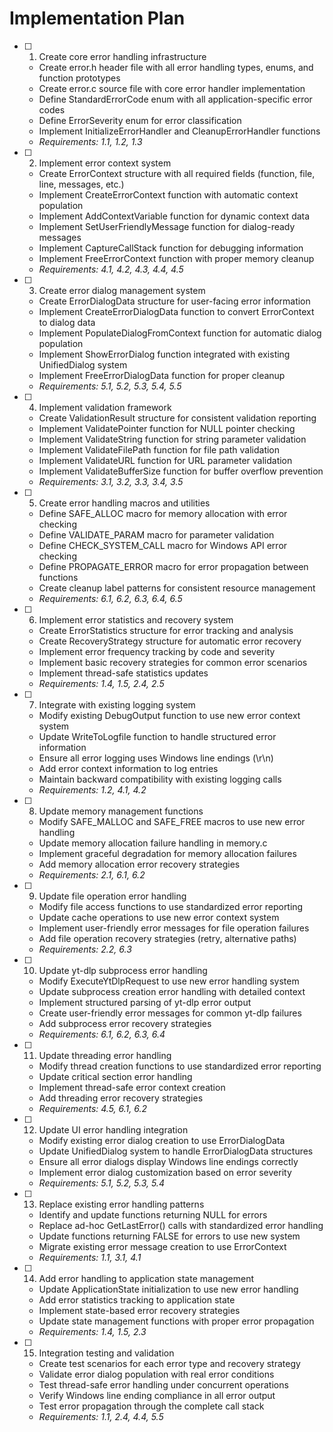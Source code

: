 # Implementation Plan

- [ ] 1. Create core error handling infrastructure
  - Create error.h header file with all error handling types, enums, and function prototypes
  - Create error.c source file with core error handler implementation
  - Define StandardErrorCode enum with all application-specific error codes
  - Define ErrorSeverity enum for error classification
  - Implement InitializeErrorHandler and CleanupErrorHandler functions
  - _Requirements: 1.1, 1.2, 1.3_

- [ ] 2. Implement error context system
  - Create ErrorContext structure with all required fields (function, file, line, messages, etc.)
  - Implement CreateErrorContext function with automatic context population
  - Implement AddContextVariable function for dynamic context data
  - Implement SetUserFriendlyMessage function for dialog-ready messages
  - Implement CaptureCallStack function for debugging information
  - Implement FreeErrorContext function with proper memory cleanup
  - _Requirements: 4.1, 4.2, 4.3, 4.4, 4.5_

- [ ] 3. Create error dialog management system
  - Create ErrorDialogData structure for user-facing error information
  - Implement CreateErrorDialogData function to convert ErrorContext to dialog data
  - Implement PopulateDialogFromContext function for automatic dialog population
  - Implement ShowErrorDialog function integrated with existing UnifiedDialog system
  - Implement FreeErrorDialogData function for proper cleanup
  - _Requirements: 5.1, 5.2, 5.3, 5.4, 5.5_

- [ ] 4. Implement validation framework
  - Create ValidationResult structure for consistent validation reporting
  - Implement ValidatePointer function for NULL pointer checking
  - Implement ValidateString function for string parameter validation
  - Implement ValidateFilePath function for file path validation
  - Implement ValidateURL function for URL parameter validation
  - Implement ValidateBufferSize function for buffer overflow prevention
  - _Requirements: 3.1, 3.2, 3.3, 3.4, 3.5_

- [ ] 5. Create error handling macros and utilities
  - Define SAFE_ALLOC macro for memory allocation with error checking
  - Define VALIDATE_PARAM macro for parameter validation
  - Define CHECK_SYSTEM_CALL macro for Windows API error checking
  - Define PROPAGATE_ERROR macro for error propagation between functions
  - Create cleanup label patterns for consistent resource management
  - _Requirements: 6.1, 6.2, 6.3, 6.4, 6.5_

- [ ] 6. Implement error statistics and recovery system
  - Create ErrorStatistics structure for error tracking and analysis
  - Create RecoveryStrategy structure for automatic error recovery
  - Implement error frequency tracking by code and severity
  - Implement basic recovery strategies for common error scenarios
  - Implement thread-safe statistics updates
  - _Requirements: 1.4, 1.5, 2.4, 2.5_

- [ ] 7. Integrate with existing logging system
  - Modify existing DebugOutput function to use new error context system
  - Update WriteToLogfile function to handle structured error information
  - Ensure all error logging uses Windows line endings (\r\n)
  - Add error context information to log entries
  - Maintain backward compatibility with existing logging calls
  - _Requirements: 1.2, 4.1, 4.2_

- [ ] 8. Update memory management functions
  - Modify SAFE_MALLOC and SAFE_FREE macros to use new error handling
  - Update memory allocation failure handling in memory.c
  - Implement graceful degradation for memory allocation failures
  - Add memory allocation error recovery strategies
  - _Requirements: 2.1, 6.1, 6.2_

- [ ] 9. Update file operation error handling
  - Modify file access functions to use standardized error reporting
  - Update cache operations to use new error context system
  - Implement user-friendly error messages for file operation failures
  - Add file operation recovery strategies (retry, alternative paths)
  - _Requirements: 2.2, 6.3_

- [ ] 10. Update yt-dlp subprocess error handling
  - Modify ExecuteYtDlpRequest to use new error handling system
  - Update subprocess creation error handling with detailed context
  - Implement structured parsing of yt-dlp error output
  - Create user-friendly error messages for common yt-dlp failures
  - Add subprocess error recovery strategies
  - _Requirements: 6.1, 6.2, 6.3, 6.4_

- [ ] 11. Update threading error handling
  - Modify thread creation functions to use standardized error reporting
  - Update critical section error handling
  - Implement thread-safe error context creation
  - Add threading error recovery strategies
  - _Requirements: 4.5, 6.1, 6.2_

- [ ] 12. Update UI error handling integration
  - Modify existing error dialog creation to use ErrorDialogData
  - Update UnifiedDialog system to handle ErrorDialogData structures
  - Ensure all error dialogs display Windows line endings correctly
  - Implement error dialog customization based on error severity
  - _Requirements: 5.1, 5.2, 5.3, 5.4_

- [ ] 13. Replace existing error handling patterns
  - Identify and update functions returning NULL for errors
  - Replace ad-hoc GetLastError() calls with standardized error handling
  - Update functions returning FALSE for errors to use new system
  - Migrate existing error message creation to use ErrorContext
  - _Requirements: 1.1, 3.1, 4.1_

- [ ] 14. Add error handling to application state management
  - Update ApplicationState initialization to use new error handling
  - Add error statistics tracking to application state
  - Implement state-based error recovery strategies
  - Update state management functions with proper error propagation
  - _Requirements: 1.4, 1.5, 2.3_

- [ ] 15. Integration testing and validation
  - Create test scenarios for each error type and recovery strategy
  - Validate error dialog population with real error conditions
  - Test thread-safe error handling under concurrent operations
  - Verify Windows line ending compliance in all error output
  - Test error propagation through the complete call stack
  - _Requirements: 1.1, 2.4, 4.4, 5.5_
